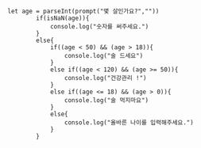     let age = parseInt(prompt("몇 살인가요?",""))
            if(isNaN(age)){
                console.log("숫자를 써주세요.")
            }
            else{
                if((age < 50) && (age > 18)){
                    console.log("술 드세요")
                }
                else if((age < 120) && (age >= 50)){
                    console.log("건강관리 !")
                }
                else if((age <= 18) && (age > 0)){
                    console.log("술 먹지마요")
                }
                else{
                    console.log("올바른 나이를 입력해주세요.")
                }
            }